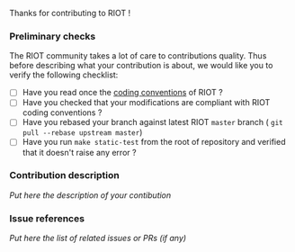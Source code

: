 Thanks for contributing to RIOT !

### Preliminary checks

The RIOT community takes a lot of care to contributions quality.
Thus before describing what your contribution is about, we would like you to
verify the following checklist:
- [ ] Have you read once the
[coding conventions](https://github.com/RIOT-OS/RIOT/wiki/Coding-conventions)
of RIOT ?
- [ ] Have you checked that your modifications are compliant with RIOT coding
conventions ?
- [ ] Have you rebased your branch against latest RIOT `master` branch (
`git pull --rebase upstream master`)
- [ ] Have you run `make static-test` from the root of repository and verified
that it doesn't raise any error ?

### Contribution description

_Put here the description of your contibution_

### Issue references

_Put here the list of related issues or PRs (if any)_